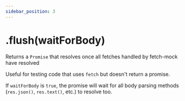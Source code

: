 ```yaml
---
sidebar_position: 3
---
```


# .flush(waitForBody)

Returns a `Promise` that resolves once all fetches handled by fetch-mock have resolved

Useful for testing code that uses `fetch` but doesn't return a promise.

If `waitForBody` is `true`, the promise will wait for all body parsing methods (`res.json()`, `res.text()`, etc.) to resolve too.
